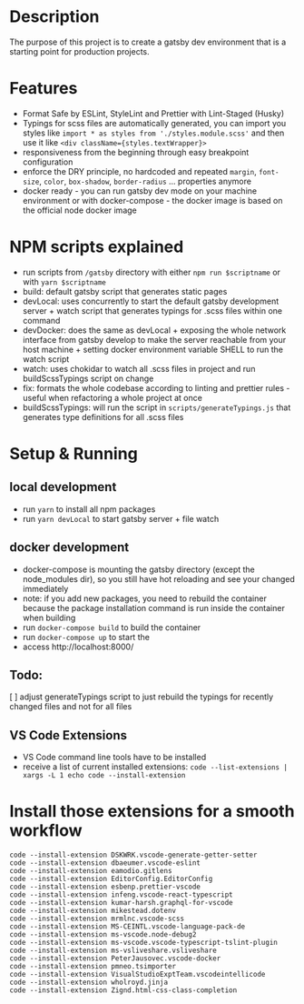 # Description

The purpose of this project is to create a gatsby dev environment that is a starting point for production projects.

# Features

- Format Safe by ESLint, StyleLint and Prettier with Lint-Staged (Husky)
- Typings for scss files are automatically generated, you can import you styles like `import * as styles from './styles.module.scss'` and then use it like `<div className={styles.textWrapper}>`
- responsiveness from the beginning through easy breakpoint configuration
- enforce the DRY principle, no hardcoded and repeated `margin`, `font-size`, `color`, `box-shadow`, `border-radius` ... properties anymore
- docker ready - you can run gatsby dev mode on your machine environment or with docker-compose - the docker image is based on the official node docker image

# NPM scripts explained

- run scripts from `/gatsby` directory with either `npm run $scriptname` or with `yarn $scriptname`
- build: default gatsby script that generates static pages
- devLocal: uses concurrently to start the default gatsby development server + watch script that generates typings for .scss files within one command
- devDocker: does the same as devLocal + exposing the whole network interface from gatsby develop to make the server reachable from your host machine + setting docker environment variable SHELL to run the watch script
- watch: uses chokidar to watch all .scss files in project and run buildScssTypings script on change
- fix: formats the whole codebase according to linting and prettier rules - useful when refactoring a whole project at once
- buildScssTypings: will run the script in `scripts/generateTypings.js` that generates type definitions for all .scss files

# Setup & Running

## local development

- run `yarn` to install all npm packages
- run `yarn devLocal` to start gatsby server + file watch

## docker development

- docker-compose is mounting the gatsby directory (except the node_modules dir), so you still have hot reloading and see your changed immediately
- note: if you add new packages, you need to rebuild the container because the package installation command is run inside the container when building
- run `docker-compose build` to build the container
- run `docker-compose up` to start the
- access http://localhost:8000/

## Todo:

[ ] adjust generateTypings script to just rebuild the typings for recently changed files and not for all files

## VS Code Extensions

- VS Code command line tools have to be installed
- receive a list of current installed extensions: `code --list-extensions | xargs -L 1 echo code --install-extension`

# Install those extensions for a smooth workflow

```
code --install-extension DSKWRK.vscode-generate-getter-setter
code --install-extension dbaeumer.vscode-eslint
code --install-extension eamodio.gitlens
code --install-extension EditorConfig.EditorConfig
code --install-extension esbenp.prettier-vscode
code --install-extension infeng.vscode-react-typescript
code --install-extension kumar-harsh.graphql-for-vscode
code --install-extension mikestead.dotenv
code --install-extension mrmlnc.vscode-scss
code --install-extension MS-CEINTL.vscode-language-pack-de
code --install-extension ms-vscode.node-debug2
code --install-extension ms-vscode.vscode-typescript-tslint-plugin
code --install-extension ms-vsliveshare.vsliveshare
code --install-extension PeterJausovec.vscode-docker
code --install-extension pmneo.tsimporter
code --install-extension VisualStudioExptTeam.vscodeintellicode
code --install-extension wholroyd.jinja
code --install-extension Zignd.html-css-class-completion
```
